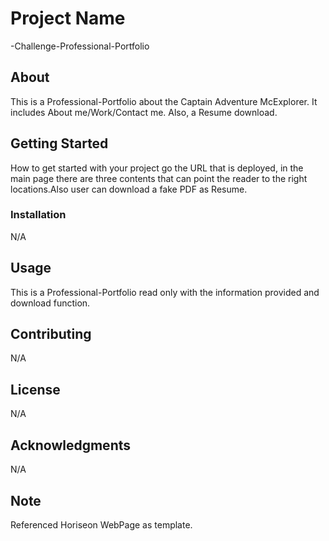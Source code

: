 # Project Name

-Challenge-Professional-Portfolio

## About

This is a Professional-Portfolio about the Captain Adventure McExplorer. It includes About me/Work/Contact me. Also, a Resume download.

## Getting Started

How to get started with your project go the URL that is deployed, in the main page there are three contents that can point the reader to the right locations.Also user can download a fake PDF as Resume.


### Installation

N/A

## Usage
This is a Professional-Portfolio read only with the information provided and download function.


## Contributing

N/A
## License

N/A
## Acknowledgments

N/A

## Note
Referenced Horiseon WebPage  as template.
